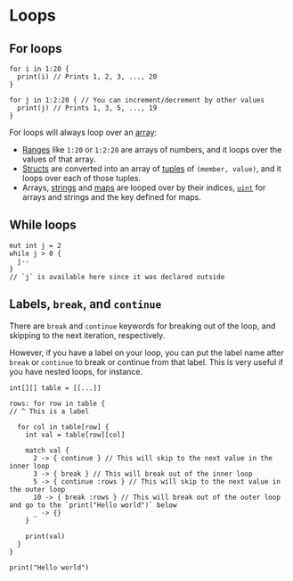 # Loops

## For loops

```nc
for i in 1:20 {
  print(i) // Prints 1, 2, 3, ..., 20
}

for j in 1:2:20 { // You can increment/decrement by other values
  print(j) // Prints 1, 3, 5, ..., 19
}
```

For loops will always loop over an [array](./types/array):

- [Ranges](./types/range) like `1:20` or `1:2:20` are arrays of numbers, and it loops over the values of that array.
- [Structs](./types/struct) are converted into an array of [tuples](./types/tuple) of `(member, value)`, and it loops over each of those tuples.
- Arrays, [strings](./types/string) and [maps](./types/map) are looped over by their indices, [`uint`](./types/int#uint) for arrays and strings and the key defined for maps.

## While loops

```nc
mut int j = 2
while j > 0 {
  j--
}
// `j` is available here since it was declared outside
```

## Labels, `break`, and `continue`

There are `break` and `continue` keywords for breaking out of the loop, and skipping to the next iteration, respectively.

However, if you have a label on your loop, you can put the label name after `break` or `continue` to break or continue from that label. This is very useful if you have nested loops, for instance.

```nc
int[][] table = [[...]]

rows: for row in table {
// ^ This is a label

  for col in table[row] {
    int val = table[row][col]

    match val {
      2 -> { continue } // This will skip to the next value in the inner loop
      3 -> { break } // This will break out of the inner loop
      5 -> { continue :rows } // This will skip to the next value in the outer loop
      10 -> { break :rows } // This will break out of the outer loop and go to the `print("Hello world")` below
      _ -> {}
    }

    print(val)
  }
}

print("Hello world")
```
